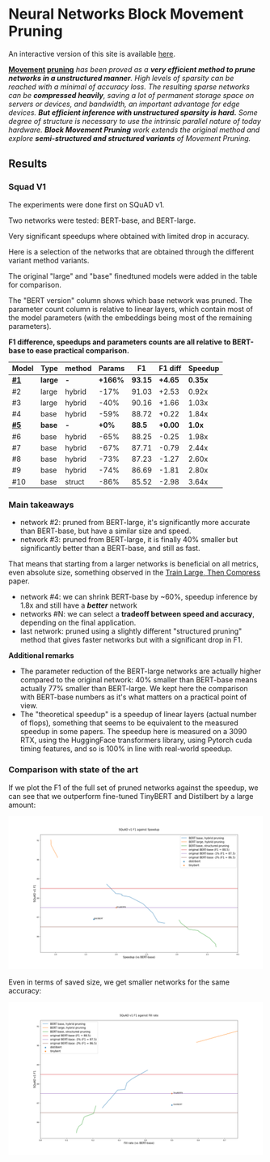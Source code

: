 # Neural Networks Block Movement Pruning


An interactive version of this site is available [here](http://madl.ag/nn_pruning).



**[Movement](https://arxiv.org/abs/2005.07683) [pruning](https://github.com/huggingface/transformers/tree/master/examples/research_projects/movement-pruning)** *has been proved as a **very efficient
method to prune networks in a unstructured manner**. High levels of sparsity can be reached with a minimal of accuracy loss. 
The resulting sparse networks can be **compressed heavily**,
saving a lot of permanent storage space on servers or devices, and bandwidth, an important advantage for edge devices.
**But efficient inference with unstructured sparsity is hard.**
Some degree of structure is necessary to use the intrinsic parallel nature of today hardware.
**Block Movement Pruning** work extends the original method and explore **semi-structured and structured variants** of Movement Pruning.*

## Results

### Squad V1
The experiments were done first on SQuAD v1.

Two networks were tested: BERT-base, and BERT-large.

Very significant speedups where obtained with limited drop in accuracy.

Here is a selection of the networks that are obtained through the different variant method variants.

The original "large" and "base" finedtuned models were added in the table for comparison.

The "BERT version" column shows which base network was pruned.
The parameter count column is relative to linear layers, which contain most of the model parameters (with the embeddings being most of the remaining parameters).

**F1 difference, speedups and parameters counts are all relative to BERT-base to ease practical comparison.**

    
|                                        Model                                         |  Type   |method| Params  |   F1    | F1 diff | Speedup |
|--------------------------------------------------------------------------------------|---------|------|---------|---------|---------|---------|
|**[#1](https://huggingface.co/bert-large-uncased-whole-word-masking-finetuned-squad)**|**large**|**-** |**+166%**|**93.15**|**+4.65**|**0.35x**|
|#2                                                                                    |large    |hybrid|-17%     |    91.03|+2.53    |0.92x    |
|#3                                                                                    |large    |hybrid|-40%     |    90.16|+1.66    |1.03x    |
|#4                                                                                    |base     |hybrid|-59%     |    88.72|+0.22    |1.84x    |
|**[#5](https://huggingface.co/csarron/bert-base-uncased-squad-v1)**                   |**base** |**-** |**+0%**  |**88.5** |**+0.00**|**1.0x** |
|#6                                                                                    |base     |hybrid|-65%     |    88.25|-0.25    |1.98x    |
|#7                                                                                    |base     |hybrid|-67%     |    87.71|-0.79    |2.44x    |
|#8                                                                                    |base     |hybrid|-73%     |    87.23|-1.27    |2.60x    |
|#9                                                                                    |base     |hybrid|-74%     |    86.69|-1.81    |2.80x    |
|#10                                                                                   |base     |struct|-86%     |    85.52|-2.98    |3.64x    |



### Main takeaways
- network #2: pruned from BERT-large, it's significantly more accurate than BERT-base, but have a similar size and speed.
- network #3: pruned from BERT-large, it is finally 40% smaller but significantly better than a BERT-base, and still as fast.

That means that starting from a larger networks is beneficial on all metrics, even absolute size, something observed in the [Train Large, Then Compress](https://arxiv.org/abs/2002.11794) paper.
  
- network #4: we can shrink BERT-base by ~60%, speedup inference by 1.8x and still have a ***better*** network
- networks #N: we can select a **tradeoff between speed and accuracy**, depending on the final application.
- last network: pruned using a slightly different "structured pruning" method that gives faster networks but with a significant drop in F1.

**Additional remarks**
- The parameter reduction of the BERT-large networks are actually higher compared to the original network: 40% smaller than BERT-base means actually 77% smaller than BERT-large.
We kept here the comparison with BERT-base numbers as it's what matters on a practical point of view.
- The "theoretical speedup" is a speedup of linear layers (actual number of flops), something that seems to be equivalent to the measured speedup in some papers. 
The speedup here is measured on a 3090 RTX, using the HuggingFace transformers library, using Pytorch cuda timing features, and so is 100% in line with real-world speedup.

### Comparison with state of the art 
If we plot the F1 of the full set of pruned networks against the speedup, we can see that we outperform fine-tuned TinyBERT and Distilbert by a large amount: 


![Squad v1 speedup](docs/media/new_xp_v0_speedup.png)


Even in terms of saved size, we get smaller networks for the same accuracy:

![Squad v1 speedup](docs/media/new_xp_v0_fill_rate.png)


